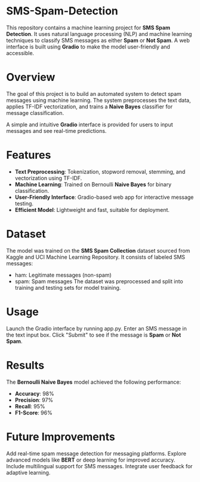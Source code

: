# SMS-Spam-Detection
This repository contains a machine learning project for **SMS Spam Detection**. It uses natural language processing (NLP) and machine learning techniques to classify SMS messages as either **Spam** or **Not Spam**. A web interface is built using **Gradio** to make the model user-friendly and accessible.

# Overview
The goal of this project is to build an automated system to detect spam messages using machine learning. The system preprocesses the text data, applies TF-IDF vectorization, and trains a **Naive Bayes** classifier for message classification.

A simple and intuitive **Gradio** interface is provided for users to input messages and see real-time predictions.

# Features
- **Text Preprocessing**: Tokenization, stopword removal, stemming, and vectorization using TF-IDF.
- **Machine Learning**: Trained on Bernoulli **Naive Bayes** for binary classification.
- **User-Friendly Interface**: Gradio-based web app for interactive message testing.
- **Efficient Model**: Lightweight and fast, suitable for deployment.

# Dataset
The model was trained on the **SMS Spam Collection** dataset sourced from Kaggle and UCI Machine Learning Repository. It consists of labeled SMS messages:
- ham: Legitimate messages (non-spam)
- spam: Spam messages
The dataset was preprocessed and split into training and testing sets for model training.

# Usage
Launch the Gradio interface by running app.py.
Enter an SMS message in the text input box.
Click "Submit" to see if the message is **Spam** or **Not Spam**.

# Results
The **Bernoulli Naive Bayes** model achieved the following performance:

- **Accuracy**: 98%
- **Precision**: 97%
- **Recall**: 95%
- **F1-Score**: 96%

# Future Improvements
Add real-time spam message detection for messaging platforms.
Explore advanced models like **BERT** or deep learning for improved accuracy.
Include multilingual support for SMS messages.
Integrate user feedback for adaptive learning.
